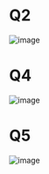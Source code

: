 # Q2
![image](https://github.com/AbdulRahmanAzam/cpp-practise/assets/69141440/9b1295dc-d76a-4f70-a2e7-1debcb6bb78d)

# Q4
![image](https://github.com/AbdulRahmanAzam/cpp-practise/assets/69141440/abf47403-b758-4118-a8fe-4edb9f2d82fc)

# Q5
![image](https://github.com/AbdulRahmanAzam/cpp-practise/assets/69141440/e1c825c4-5a28-42e8-b871-71cd0a35bc5b)
